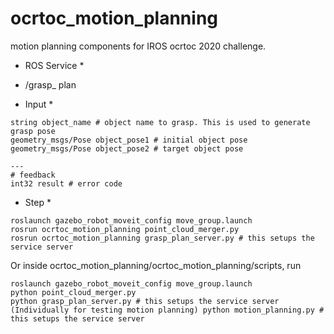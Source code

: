 # ocrtoc_motion_planning
motion planning components for IROS ocrtoc 2020 challenge.

* ROS Service *

- /grasp_ plan


* Input *

```
string object_name # object name to grasp. This is used to generate grasp pose
geometry_msgs/Pose object_pose1 # initial object pose
geometry_msgs/Pose object_pose2 # target object pose

---
# feedback
int32 result # error code
```

* Step *

```
roslaunch gazebo_robot_moveit_config move_group.launch
rosrun ocrtoc_motion_planning point_cloud_merger.py
rosrun ocrtoc_motion_planning grasp_plan_server.py # this setups the service server
```

Or inside ocrtoc_motion_planning/ocrtoc_motion_planning/scripts, run

```
roslaunch gazebo_robot_moveit_config move_group.launch
python point_cloud_merger.py
python grasp_plan_server.py # this setups the service server
(Individually for testing motion planning) python motion_planning.py # this setups the service server

```
